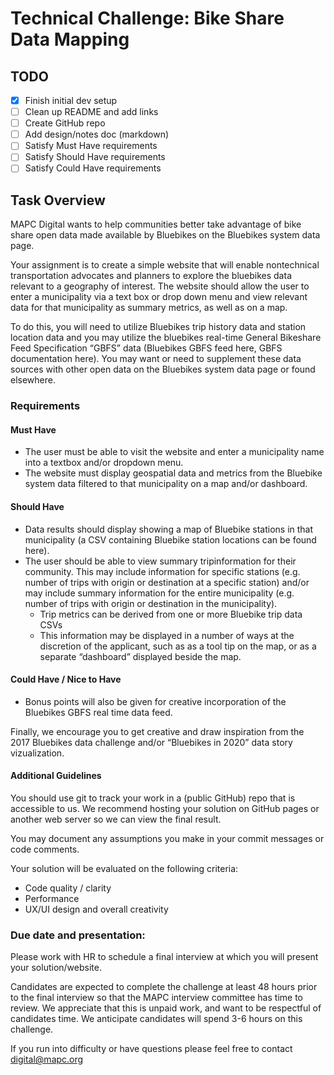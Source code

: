 # Technical Challenge: Bike Share Data Mapping
## TODO
* [X] Finish initial dev setup
* [ ] Clean up README and add links
* [ ] Create GitHub repo
* [ ] Add design/notes doc (markdown)
* [ ] Satisfy Must Have requirements
* [ ] Satisfy Should Have requirements
* [ ] Satisfy Could Have requirements

## Task Overview
MAPC Digital wants to help communities better take advantage of bike share open data made available by Bluebikes on the Bluebikes system data page.

Your assignment is to create a simple website that will enable nontechnical transportation advocates and planners to explore the bluebikes data relevant to a geography of interest. The website should allow the user to enter a municipality via a text box or drop down menu and view relevant data for that municipality as summary metrics, as well as on a map.

To do this, you will need to utilize Bluebikes trip history data and station location data and you may utilize the bluebikes real-time General Bikeshare Feed Specification “GBFS” data (Bluebikes GBFS feed here, GBFS documentation here). You may want or need to supplement these data sources with other open data on the Bluebikes system data page or found elsewhere.

### Requirements
#### Must Have
* The user must be able to visit the website and enter a municipality name into a textbox and/or dropdown menu.
* The website must display geospatial data and metrics from the Bluebike system data filtered to that municipality on a map and/or dashboard.

#### Should Have
* Data results should display showing a map of Bluebike stations in that municipality (a CSV containing Bluebike station locations can be found here).
* The user should be able to view summary tripinformation for their community. This may include information for specific stations (e.g. number of trips with origin or destination at a specific station) and/or may include summary information for the entire municipality
(e.g. number of trips with origin or destination in the municipality).
  * Trip metrics can be derived from one or more Bluebike trip data CSVs
  * This information may be displayed in a number of ways at the discretion of the applicant, such as as a tool tip on the map, or as a separate “dashboard” displayed beside the map.

#### Could Have / Nice to Have
* Bonus points will also be given for creative incorporation of the Bluebikes GBFS real time data feed.

Finally, we encourage you to get creative and draw inspiration from the 2017 Bluebikes data challenge and/or “Bluebikes in 2020” data story vizualization.

#### Additional Guidelines
You should use git to track your work in a (public GitHub) repo that is accessible to us. We recommend hosting your solution on GitHub pages or another web server so we can view the final result.

You may document any assumptions you make in your commit messages or code comments.

Your solution will be evaluated on the following criteria:
* Code quality / clarity
* Performance
* UX/UI design and overall creativity

### Due date and presentation:
Please work with HR to schedule a final interview at which you will present your solution/website.

Candidates are expected to complete the challenge at least 48 hours prior to the final interview so that the MAPC interview committee has time to review. We appreciate that this is unpaid work, and want to be respectful of candidates time. We anticipate candidates will spend 3-6 hours on this challenge.

If you run into difficulty or have questions please feel free to contact digital@mapc.org
